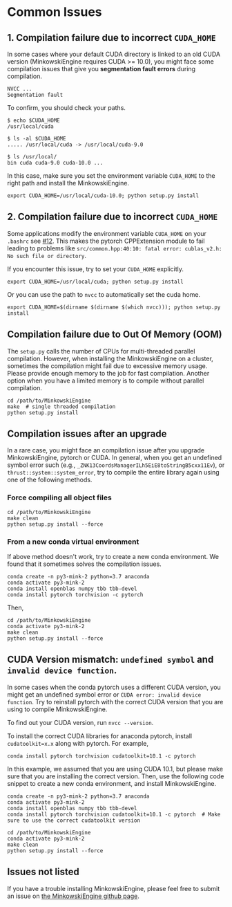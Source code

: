 # Common Issues


## 1. Compilation failure due to incorrect `CUDA_HOME`

In some cases where your default CUDA directory is linked to an old CUDA version (MinkowskiEngine requires CUDA >= 10.0), you might face some compilation issues that give you **segmentation fault errors** during compilation.

```
NVCC ...
Segmentation fault
```

To confirm, you should check your paths.

```
$ echo $CUDA_HOME
/usr/local/cuda

$ ls -al $CUDA_HOME
..... /usr/local/cuda -> /usr/local/cuda-9.0

$ ls /usr/local/
bin cuda cuda-9.0 cuda-10.0 ...
```

In this case, make sure you set the environment variable `CUDA_HOME` to the right path and install the MinkowskiEngine.

```
export CUDA_HOME=/usr/local/cuda-10.0; python setup.py install
```


## 2. Compilation failure due to incorrect `CUDA_HOME`

Some applications modify the environment variable `CUDA_HOME` on your `.bashrc` see [#12](https://github.com/StanfordVL/MinkowskiEngine/issues/12).
This makes the pytorch CPPExtension module to fail leading to problems like `src/common.hpp:40:10: fatal error: cublas_v2.h: No such file or directory`.

If you encounter this issue, try to set your `CUDA_HOME` explicitly.

```
export CUDA_HOME=/usr/local/cuda; python setup.py install
```

Or you can use the path to `nvcc` to automatically set the cuda home.

```
export CUDA_HOME=$(dirname $(dirname $(which nvcc))); python setup.py install
```


## Compilation failure due to Out Of Memory (OOM)

The `setup.py` calls the number of CPUs for multi-threaded parallel compilation. However, when installing the MinkowskiEngine on a cluster, sometimes the compilation might fail due to excessive memory usage. Please provide enough memory to the job for fast compilation. Another option when you have a limited memory is to compile without parallel compilation.

```
cd /path/to/MinkowskiEngine
make  # single threaded compilation
python setup.py install
```


## Compilation issues after an upgrade

In a rare case, you might face an compilation issue after you upgrade MinkowskiEngine, pytorch or CUDA. In general, when you get an undefined symbol error such (e.g., `_ZNK13CoordsManagerILh5EiE8toStringB5cxx11Ev`), or `thrust::system::system_error`, try to compile the entire library again using one of the following methods.

### Force compiling all object files

```
cd /path/to/MinkowskiEngine
make clean
python setup.py install --force
```


### From a new conda virtual environment

If above method doesn't work, try to create a new conda environment. We found that it sometimes solves the compilation issues.

```
conda create -n py3-mink-2 python=3.7 anaconda
conda activate py3-mink-2
conda install openblas numpy tbb tbb-devel
conda install pytorch torchvision -c pytorch
```

Then,

```
cd /path/to/MinkowskiEngine
conda activate py3-mink-2
make clean
python setup.py install --force
```


## CUDA Version mismatch: `undefined symbol` and `invalid device function`.

In some cases when the conda pytorch uses a different CUDA version, you might get an undefined symbol error or `CUDA error: invalid device function`.
Try to reinstall pytorch with the correct CUDA version that you are using to compile MinkowskiEngine.

To find out your CUDA version, run `nvcc --version`.

To install the correct CUDA libraries for anaconda pytorch, install `cudatoolkit=x.x` along with pytorch. For example,

```
conda install pytorch torchvision cudatoolkit=10.1 -c pytorch
```

In this example, we assumed that you are using CUDA 10.1, but please make sure that you are installing the correct version. Then, use the following code snippet to create a new conda environment, and install MinkowskiEngine.

```
conda create -n py3-mink-2 python=3.7 anaconda
conda activate py3-mink-2
conda install openblas numpy tbb tbb-devel
conda install pytorch torchvision cudatoolkit=10.1 -c pytorch  # Make sure to use the correct cudatoolkit version

cd /path/to/MinkowskiEngine
conda activate py3-mink-2
make clean
python setup.py install --force
```


## Issues not listed

If you have a trouble installing MinkowskiEngine, please feel free to submit an issue on [the MinkowskiEngine github page](https://github.com/StanfordVL/MinkowskiEngine/issues).
